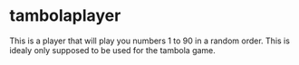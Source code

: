 # tambolaplayer
This is a player that will play you numbers 1 to 90 in a random order. 
This is idealy only supposed to be used for the tambola game.
